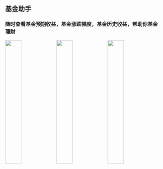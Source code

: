 ## 基金助手
### 随时查看基金预期收益，基金涨跌幅度，基金历史收益，帮助你基金理财
<img src="Video_20200811_104229_519.gif" width="32%" />
<img src="Video_20200811_104603_397.gif" width="32%" />
<img src="Video_20200811_104800_427.gif" width="32%" />
